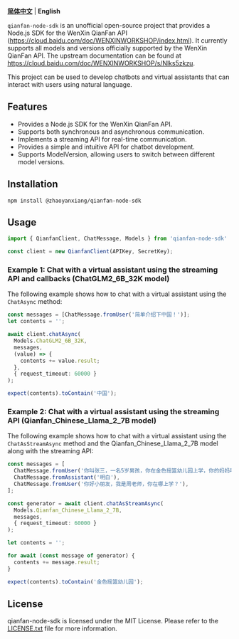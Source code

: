 **[简体中文](README.md)** | **English**

`qianfan-node-sdk` is an unofficial open-source project that provides a Node.js SDK for the WenXin QianFan API (https://cloud.baidu.com/doc/WENXINWORKSHOP/index.html). It currently supports all models and versions officially supported by the WenXin QianFan API. The upstream documentation can be found at https://cloud.baidu.com/doc/WENXINWORKSHOP/s/Nlks5zkzu.

This project can be used to develop chatbots and virtual assistants that can interact with users using natural language.

## Features

- Provides a Node.js SDK for the WenXin QianFan API.
- Supports both synchronous and asynchronous communication.
- Implements a streaming API for real-time communication.
- Provides a simple and intuitive API for chatbot development.
- Supports ModelVersion, allowing users to switch between different model versions.

## Installation

```
npm install @zhaoyanxiang/qianfan-node-sdk
```

## Usage

```typescript
import { QianfanClient, ChatMessage, Models } from 'qianfan-node-sdk'

const client = new QianfanClient(APIKey, SecretKey);
```


### Example 1: Chat with a virtual assistant using the streaming API and callbacks (ChatGLM2_6B_32K model)

The following example shows how to chat with a virtual assistant using the `ChatAsync` method:

```typescript
const messages = [ChatMessage.fromUser('简单介绍下中国！')];
let contents = '';

await client.chatAsync(
  Models.ChatGLM2_6B_32K,
  messages,
  (value) => {
    contents += value.result;
  },
  { request_timeout: 60000 }
);

expect(contents).toContain('中国');
```

### Example 2: Chat with a virtual assistant using the streaming API (Qianfan_Chinese_Llama_2_7B model)
The following example shows how to chat with a virtual assistant using the `ChatAsStreamAsync` method and the Qianfan_Chinese_Llama_2_7B model along with the streaming API:

```typescript
const messages = [
  ChatMessage.fromUser('你叫张三，一名5岁男孩，你在金色摇篮幼儿园上学，你的妈妈叫李四，是一名工程师'),
  ChatMessage.fromAssistant('明白'),
  ChatMessage.fromUser('你好小朋友，我是周老师，你在哪上学？'),
];

const generator = await client.chatAsStreamAsync(
  Models.Qianfan_Chinese_Llama_2_7B,
  messages,
  { request_timeout: 60000 }
);

let contents = '';

for await (const message of generator) {
  contents += message.result;
}

expect(contents).toContain('金色摇篮幼儿园');
```

## License

qianfan-node-sdk is licensed under the MIT License. Please refer to the [LICENSE.txt](LICENSE.txt) file for more information.
